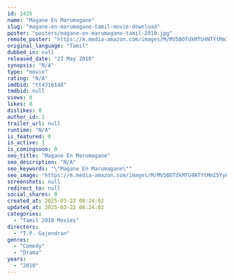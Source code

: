 ```yaml
---
id: 1426
name: "Magane En Marumagane"
slug: "magane-en-marumagane-tamil-movie-download"
poster: "posters/magane-en-marumagane-tamil-2010.jpg"
remote_poster: "https://m.media-amazon.com/images/M/MV5BOTdkMTU4NTYtMmI5Yy00OTJhLTk3ZWMtOTVkMWFkYTI2ZDQxXkEyXkFqcGdeQXVyMjA4OTI5NDQ@._V1_SX300.jpg"
original_language: "Tamil"
dubbed_in: null
released_date: "21 May 2010"
synopsis: "N/A"
type: "movie"
rating: "N/A"
imdbid: "tt4316148"
tmdbid: null
views: 0
likes: 0
dislikes: 0
author_id: 1
trailer_url: null
runtime: "N/A"
is_featured: 0
is_active: 1
is_comingsoon: 0
seo_title: "Magane En Marumagane"
seo_description: "N/A"
seo_keywords: "\"Magane En Marumagane\""
seo_image: "https://m.media-amazon.com/images/M/MV5BOTdkMTU4NTYtMmI5Yy00OTJhLTk3ZWMtOTVkMWFkYTI2ZDQxXkEyXkFqcGdeQXVyMjA4OTI5NDQ@._V1_SX300.jpg"
screenshots: null
redirect_to: null
social_shares: 0
created_at: 2025-03-22 08:24:02
updated_at: 2025-03-22 08:24:02
categories:
  - "Tamil 2010 Movies"
directors:
  - "T.P. Gajendran"
genres:
  - "Comedy"
  - "Drama"
years:
  - "2010"
---
```

